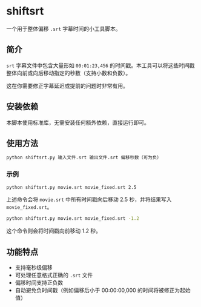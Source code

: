 # shiftsrt

一个用于整体偏移 `.srt` 字幕时间的小工具脚本。

## 简介

`srt` 字幕文件中包含大量形如 `00:01:23,456` 的时间戳。本工具可以将这些时间戳整体向前或向后移动指定的秒数（支持小数和负数）。

这在你需要修正字幕延迟或提前的问题时非常有用。

## 安装依赖

本脚本使用标准库，无需安装任何额外依赖，直接运行即可。

## 使用方法

```bash
python shiftsrt.py 输入文件.srt 输出文件.srt 偏移秒数（可为负）
```

### 示例

```bash
python shiftsrt.py movie.srt movie_fixed.srt 2.5
```

上述命令会将 `movie.srt` 中所有时间戳向后移动 2.5 秒，并将结果写入 `movie_fixed.srt`。

```bash
python shiftsrt.py movie.srt movie_fixed.srt -1.2
```

这个命令则会将时间戳向前移动 1.2 秒。

## 功能特点

- 支持毫秒级偏移
- 可处理任意格式正确的 `.srt` 文件
- 偏移时间支持正负数
- 自动避免负时间戳（例如偏移后小于 00:00:00,000 的时间将被修正为起始值）
